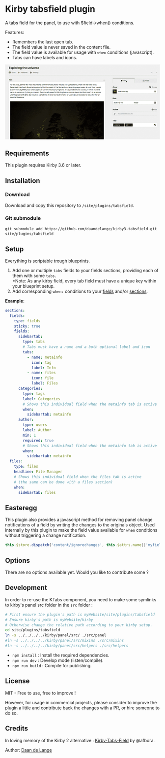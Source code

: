 # Kirby tabsfield plugin

A tabs field for the panel, to use with $field->when() conditions.

Features:
 - Remembers the last open tab.
 - The field value is never saved in the content file.
 - The field value is available for usage with `when` conditions (javascript).
 - Tabs can have labels and icons.

![Screenshot of Kirby 3 plugins TabsField](tabsfield.gif)

## Requirements
This plugin requires Kirby 3.6 or later.

## Installation

### Download

Download and copy this repository to `/site/plugins/tabsfield`.

### Git submodule

```
git submodule add https://github.com/daandelange/kirby3-tabsfield.git site/plugins/tabsfield
```

<!-- Not available !
### Composer
composer require daandelange/tabsfield
-->

## Setup
Everything is scriptable trough blueprints.

1. Add one or multiple `tabs` fields to your fields sections, providing each of them with some `tabs`.  
*Note: As any kirby field, every tab field must have a unique key within your blueprint setup.
2. Add corresponding `when:` conditions to your [fields](https://getkirby.com/docs/guide/blueprints/fields#conditional-fields) and/or [sections](https://getkirby.com/docs/reference/panel/sections/pages#conditional-sections).

**Example:**
````yml
sections:
  fields:
    type: fields
    sticky: true
    fields:
      sidebartab:
        type: tabs
        # Tabs must have a name and a both optional label and icon
        tabs: 
          - name: metainfo
            icon: tag
            label: Info
          - name: files
            icon: file
            label: Files
      categories:
        type: tags
        label: Categories
        # Shows this individual field when the metainfo tab is active
        when:
          sidebartab: metainfo
      author:
        type: users
        label: Author
        min: 1
        required: true
        # Shows this individual field when the metainfo tab is active
        when:
          sidebartab: metainfo
  files:
    type: files
    headline: File Manager
    # Shows this individual field when the files tab is active
    # (the same can be done with a files section)
    when:
      sidebartab: files
````

## Easteregg
This plugin also provides a javascript method for removing panel change notifications of a field by writing the changes to the originals object.
Used internally by this plugin to make the field value available for `when` conditions without triggering a change notification.

````js
this.$store.dispatch('content/ignorechanges', this.$attrs.name||'myfieldkey');
````

## Options
There are no options available yet. Would you like to contribute some ?

## Development
In order to re-use the KTabs component, you need to make some symlinks to kirby's panel src folder in the `src` folder :
````bash
# First ensure the plugin's path is myWebsite/site/plugins/tabsfield
# Ensure kirby's path is myWebsite/kirby
# Otherwise change the relative path according to your kirby setup.
cd site/plugins/tabsfield
ln -s ../../../../kirby/panel/src/ ./src/panel
#ln -s ../../../../kirby/panel/src/mixins ./src/mixins
#ln -s ../../../../kirby/panel/src/helpers ./src/helpers
````

- `npm install` : Install the required dependencies.
- `npm run dev` : Develop mode (listen/compile).
- `npm run build` : Compile for publishing.

## License

MIT - Free to use, free to improve !

However, for usage in commercial projects, please consider to improve the plugin a little and contribute back the changes with a PR, or hire someone to do so.

## Credits
In loving memory of the Kirby 2 alternative : [Kirby-Tabs-Field](https://github.com/afbora/Kirby-Tabs-Field) by @afbora.

Author: [Daan de Lange](https://getkirby.com/plugins/daandelange)
